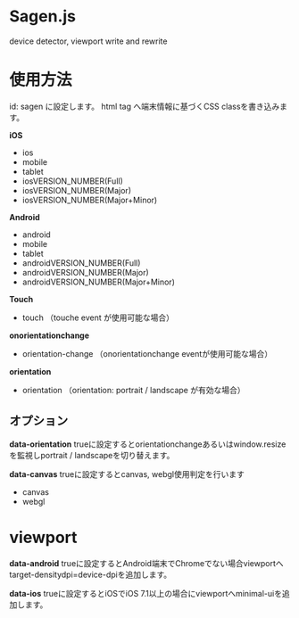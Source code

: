 Sagen.js
========

device detector, viewport write and rewrite

# 使用方法
<script type="text/javascript" src="/js/sagen-VERSION.min.js" id="sagen" data-orientation="true" data-android="true" data-ios="true" data-canvas="true"></script>


id: sagen に設定します。
html tag へ端末情報に基づくCSS classを書き込みます。

**iOS**
* ios
* mobile
* tablet
* iosVERSION_NUMBER(Full)
* iosVERSION_NUMBER(Major)
* iosVERSION_NUMBER(Major+Minor)

**Android**
* android
* mobile
* tablet
* androidVERSION_NUMBER(Full)
* androidVERSION_NUMBER(Major)
* androidVERSION_NUMBER(Major+Minor)

**Touch**
* touch （touche event が使用可能な場合）

**onorientationchange**
* orientation-change （onorientationchange eventが使用可能な場合）

**orientation**
* orientation （orientation: portrait / landscape が有効な場合）

## オプション
**data-orientation**
trueに設定するとorientationchangeあるいはwindow.resizeを監視しportrait / landscapeを切り替えます。


**data-canvas**
trueに設定するとcanvas, webgl使用判定を行います
* canvas
* webgl


# viewport
**data-android**
trueに設定するとAndroid端末でChromeでない場合viewportへtarget-densitydpi=device-dpiを追加します。


**data-ios**
trueに設定するとiOSでiOS 7.1以上の場合にviewportへminimal-uiを追加します。